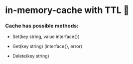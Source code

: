 # in-memory-cache with TTL :memo:

### Сache has possible methods:

* Set(key string, value interface{})

* Get(key string) (interface{}, error)

* Delete(key string)

